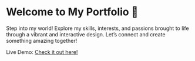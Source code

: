 # Welcome to My Portfolio 🌟

Step into my world! Explore my skills, interests, and passions brought to life through a vibrant and interactive design. Let’s connect and create something amazing together!

Live Demo: [Check it out here!](https://muhammad-bilal-00.github.io/PortFolioWebsite/)

